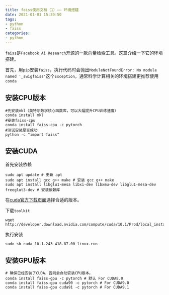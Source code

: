 ```yaml
---
title: faiss使用文档（1）—— 环境搭建
date: 2021-01-01 15:39:50
tags:
- python
- faiss
categories:
- python
---
```


`faiss`是`Facebook Ai Research`开源的一款向量检索工具。这篇介绍一下它的环境搭建。

<!-- more -->

首先，用`pip`安装`faiss`，执行代码时会抛出`ModuleNotFoundError: No module named '_swigfaiss'`这个`Exception`，通常科学计算相关的环境搭建更推荐使用`conda`


## 安装CPU版本

```
#先安装mkl（英特尔数学核心函数库，可以大幅提升CPU训练速度）
conda install mkl
#安装faiss-cpu
conda install faiss-cpu -c pytorch
#测试安装是否成功
python -c "import faiss"
```


## 安装CUDA

首先安装依赖

```shell
sudo apt update # 更新 apt
sudo apt install gcc g++ make # 安装 gcc g++ make
sudo apt install libglu1-mesa libxi-dev libxmu-dev libglu1-mesa-dev freeglut3-dev # 安装依赖库
```

在[cuda官方下载页面](https://developer.nvidia.com/zh-cn/cuda-toolkit)选择合适的版本。

下载`toolkit`

```shell
wget http://developer.download.nvidia.com/compute/cuda/10.1/Prod/local_installers/cuda_10.1.243_418.87.00_linux.run
```

执行安装

```shell
sudo sh cuda_10.1.243_418.87.00_linux.run
```

## 安装GPU版本

```
# 确保已经安装了CUDA，否则会自动安装CPU版本。
conda install faiss-gpu -c pytorch # 默认 For CUDA8.0
conda install faiss-gpu cuda90 -c pytorch # For CUDA9.0
conda install faiss-gpu cuda91 -c pytorch # For CUDA9.1
```

